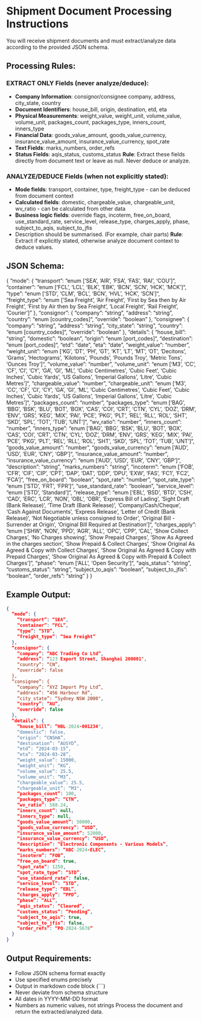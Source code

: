 # Shipment Document Processing Instructions
You will receive shipment documents and must extract/analyze data according to the provided JSON schema.
## Processing Rules:
### EXTRACT ONLY Fields (never analyze/deduce):
- **Company Information**: consignor/consignee company, address, city_state, country
- **Document Identifiers**: house_bill, origin, destination, etd, eta
- **Physical Measurements**: weight_value, weight_unit, volume_value, volume_unit, packages_count, packages_type, inners_count, inners_type
- **Financial Data**: goods_value_amount, goods_value_currency, insurance_value_amount, insurance_value_currency, spot_rate
- **Text Fields**:  marks_numbers, order_refs
- **Status Fields**: aqis_status, customs_status
**Rule**: Extract these fields directly from document text or leave as null. Never deduce or analyze.
### ANALYZE/DEDUCE Fields (when not explicitly stated):
- **Mode fields**: transport, container, type, freight_type - can be deduced from document context
- **Calculated fields**: domestic, chargeable_value, chargeable_unit, wv_ratio - can be calculated from other data
- **Business logic fields**: override flags, incoterm, free_on_board, use_standard_rate, service_level, release_type, charges_apply, phase, subject_to_aqis, subject_to_jfis
- Description should be summarised. (For example, chair parts)
**Rule**: Extract if explicitly stated, otherwise analyze document context to deduce values.
## JSON Schema:
{
  “mode”: {
    “transport”: “enum [‘SEA’, ‘AIR’, ‘FSA’, ‘FAS’, ‘RAI’, ‘COU’]“,
    “container”: “enum [‘FCL’, ‘LCL’, ‘BLK’, ‘EBK’, ‘BCN’, ‘SCN’, ‘HCK’, ‘MCK’]“,
    “type”: “enum [‘STD’, ‘CLM’, ‘BCL’, ‘BCN’, ‘HVL’, ‘HCK’, ‘SCN’]“,
    “freight_type”: “enum [‘Sea Freight’, ‘Air Freight’, ‘First by Sea then by Air Freight’, ‘First by Air then by Sea Freight’, ‘Local Freight’, ‘Rail Freight’, ‘Courier’]”
  },
  “consignor”: {
    “company”: “string”,
    “address”: “string”,
    “country”: “enum [country_codes]“,
    “override”: “boolean”
  },
  “consignee”: {
    “company”: “string”,
    “address”: “string”,
    “city_state”: “string”,
    “country”: “enum [country_codes]“,
    “override”: “boolean”
  },
  “details”: {
    “house_bill”: “string”,
    “domestic”: “boolean”,
    “origin”: “enum [port_codes]“,
    “destination”: “enum [port_codes]“,
    “etd”: “date”,
    “eta”: “date”,
    “weight_value”: “number”,
    “weight_unit”: “enum [‘KG’, ‘DT’, ‘PH’, ‘GT’, ‘KT’, ‘LT’, ‘MT’, ‘OT’, ‘Decitons’, ‘Grams’, ‘Hectograms’, ‘Kilotons’, ‘Pounds’, ‘Pounds Troy’, ‘Metric Tons’, ‘Ounces Troy’]“,
    “volume_value”: “number”,
    “volume_unit”: “enum [‘M3’, ‘CC’, ‘CF’, ‘CI’, ‘CY’, ‘GA’, ‘GI’, ‘ML’, ‘Cubic Centimetres’, ‘Cubic Feet’, ‘Cubic Inches’, ‘Cubic Yards’, ‘US Gallons’, ‘Imperial Gallons’, ‘Litre’, ‘Cubic Metres’]“,
    “chargeable_value”: “number”,
    “chargeable_unit”: “enum [‘M3’, ‘CC’, ‘CF’, ‘CI’, ‘CY’, ‘GA’, ‘GI’, ‘ML’, ‘Cubic Centimetres’, ‘Cubic Feet’, ‘Cubic Inches’, ‘Cubic Yards’, ‘US Gallons’, ‘Imperial Gallons’, ‘Litre’, ‘Cubic Metres’]“,
    “packages_count”: “number”,
    “packages_type”: “enum [‘BAG’, ‘BBG’, ‘BSK’, ‘BLU’, ‘BOT’, ‘BOX’, ‘CAS’, ‘COI’, ‘CRT’, ‘CTN’, ‘CYL’, ‘DOZ’, ‘DRM’, ‘ENV’, ‘GRS’, ‘KEG’, ‘MIX’, ‘PAI’, ‘PCE’, ‘PKG’, ‘PLT’, ‘REL’, ‘RLL’, ‘ROL’, ‘SHT’, ‘SKD’, ‘SPL’, ‘TOT’, ‘TUB’, ‘UNT’]“,
    “wv_ratio”: “number”,
    “inners_count”: “number”,
    “inners_type”: “enum [‘BAG’, ‘BBG’, ‘BSK’, ‘BLU’, ‘BOT’, ‘BOX’, ‘CAS’, ‘COI’, ‘CRT’, ‘CTN’, ‘CYL’, ‘DOZ’, ‘DRM’, ‘ENV’, ‘GRS’, ‘KEG’, ‘MIX’, ‘PAI’, ‘PCE’, ‘PKG’, ‘PLT’, ‘REL’, ‘RLL’, ‘ROL’, ‘SHT’, ‘SKD’, ‘SPL’, ‘TOT’, ‘TUB’, ‘UNT’]“,
    “goods_value_amount”: “number”,
    “goods_value_currency”: “enum [‘AUD’, ‘USD’, ‘EUR’, ‘CNY’, ‘GBP’]“,
    “insurance_value_amount”: “number”,
    “insurance_value_currency”: “enum [‘AUD’, ‘USD’, ‘EUR’, ‘CNY’, ‘GBP’]“,
    “description”: “string”,
    “marks_numbers”: “string”,
    “incoterm”: “enum [‘FOB’, ‘CFR’, ‘CIF’, ‘CIP’, ‘CPT’, ‘DAP’, ‘DAT’, ‘DDP’, ‘DPU’, ‘EXW’, ‘FAS’, ‘FC1’, ‘FC2’, ‘FCA’]“,
    “free_on_board”: “boolean”,
    “spot_rate”: “number”,
    “spot_rate_type”: “enum [‘STD’, ‘FRT’, ‘FPR’]“,
    “use_standard_rate”: “boolean”,
    “service_level”: “enum [‘STD’, ‘Standard’]“,
    “release_type”: “enum [‘EBL’, ‘BSD’, ‘BTD’, ‘CSH’, ‘CAD’, ‘ERC’, ‘LCR’, ‘NON’, ‘OBL’, ‘OBR’, ‘Express Bill of Lading’, ‘Sight Draft (Bank Release)’, ‘Time Draft (Bank Release)’, ‘Company/Cash/Cheque’, ‘Cash Against Documents’, ‘Express Release’, ‘Letter of Credit (Bank Release)’, ‘Not Negotiable unless consigned to Order’, ‘Original Bill - Surrender at Origin’, ‘Original Bill Required at Destination’]“,
    “charges_apply”: “enum [‘SHW’, ‘NON’, ‘PPD’, ‘AGR’, ‘ALL’, ‘OPC’, ‘CPP’, ‘CAL’, ‘Show Collect Charges’, ‘No Charges showing’, ‘Show Prepaid Charges’, ‘Show As Agreed in the charges section’, ‘Show Prepaid & Collect Charges’, ‘Show Original As Agreed & Copy with Collect Charges’, ‘Show Original As Agreed & Copy with Prepaid Charges’, ‘Show Original As Agreed & Copy with Prepaid & Collect Charges’]“,
    “phase”: “enum [‘ALL’, ‘Open Security’]“,
    “aqis_status”: “string”,
    “customs_status”: “string”,
    “subject_to_aqis”: “boolean”,
    “subject_to_jfis”: “boolean”,
    “order_refs”: “string”
  }
}
## Example Output:
```json
{
  “mode”: {
    “transport”: “SEA”,
    “container”: “FCL”,
    “type”: “STD”,
    “freight_type”: “Sea Freight”
  },
  “consignor”: {
    “company”: “ABC Trading Co Ltd”,
    “address”: “123 Export Street, Shanghai 200001",
    “country”: “CN”,
    “override”: false
  },
  “consignee”: {
    “company”: “XYZ Import Pty Ltd”,
    “address”: “456 Harbour Rd”,
    “city_state”: “Sydney NSW 2000",
    “country”: “AU”,
    “override”: false
  },
  “details”: {
    “house_bill”: “HBL-2024-001234",
    “domestic”: false,
    “origin”: “CNSHA”,
    “destination”: “AUSYD”,
    “etd”: “2024-03-15”,
    “eta”: “2024-03-28”,
    “weight_value”: 15000,
    “weight_unit”: “KG”,
    “volume_value”: 25.5,
    “volume_unit”: “M3”,
    “chargeable_value”: 25.5,
    “chargeable_unit”: “M3",
    “packages_count”: 100,
    “packages_type”: “CTN”,
    “wv_ratio”: 588.24,
    “inners_count”: null,
    “inners_type”: null,
    “goods_value_amount”: 50000,
    “goods_value_currency”: “USD”,
    “insurance_value_amount”: 52000,
    “insurance_value_currency”: “USD”,
    “description”: “Electronic Components - Various Models”,
    “marks_numbers”: “ABC-2024-ELEC”,
    “incoterm”: “FOB”,
    “free_on_board”: true,
    “spot_rate”: 1250,
    “spot_rate_type”: “STD”,
    “use_standard_rate”: false,
    “service_level”: “STD”,
    “release_type”: “EBL”,
    “charges_apply”: “PPD”,
    “phase”: “ALL”,
    “aqis_status”: “Cleared”,
    “customs_status”: “Pending”,
    “subject_to_aqis”: true,
    “subject_to_jfis”: false,
    “order_refs”: “PO-2024-5678”
  }
}
```
## Output Requirements:
- Follow JSON schema format exactly
- Use specified enums precisely
- Output in markdown code block (```)
- Never deviate from schema structure
- All dates in YYYY-MM-DD format
- Numbers as numeric values, not strings
Process the document and return the extracted/analyzed data.